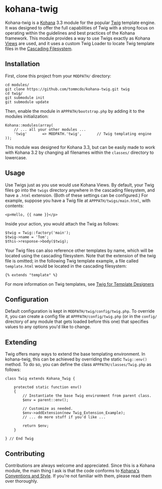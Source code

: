 kohana-twig
===========

Kohana-twig is a [Kohana][1] 3.3 module for the popular [Twig][2] template
engine. It was designed to offer the full capabilities of Twig with a strong
focus on operating within the guidelines and best practices of the Kohana
framework. This module provides a way to use Twigs exactly as Kohana [Views][3]
are used, and it uses a custom Twig Loader to locate Twig template files in the
[Cascading Filesystem][4].

Installation
------------

First, clone this project from your `MODPATH/` directory:

	cd modules/
	git clone https://github.com/tommcdo/kohana-twig.git twig
	cd twig/
	git submodule init
	git submodule update

Then, enable the module in `APPPATH/bootstrap.php` by adding it to the modules
initialization:

	Kohana::modules(array(
		// ... all your other modules ...
		'twig'       => MODPATH.'twig',       // Twig templating engine
	));

This module was designed for Kohana 3.3, but can be easily made to work with
Kohana 3.2 by changing all filenames within the `classes/` directory to
lowercase.

Usage
-----

Use Twigs just as you use would use Kohana Views. By default, your Twig files
go into the `twigs` directory anywhere in the cascading filesystem, and have
a `.html` extension. (Both of these settings can be configured.) For example,
suppose you have a Twig file at `APPPATH/twigs/main.html`, with contents:

	<p>Hello, {{ name }}</p>

Inside your action, you would attach the Twig as follows:

	$twig = Twig::factory('main');
	$twig->name = 'Tom';
	$this->response->body($twig);

Your Twig files can also reference other templates by name, which will be
located using the cascading filesystem. Note that the extension of the twig
file is omitted; in the following Twig template example, a file called
`template.html` would be located in the cascading filesystem:

	{% extends "template" %}

For more information on Twig templates, see [Twig for Template Designers][5]

Configuration
-------------

Default configuration is kept in `MODPATH/twig/config/twig.php`. To override
it, you can create a config file at `APPPATH/config/twig.php` (or in the
`config/` directory of any module that gets loaded before this one) that
specifies values to any options you'd like to change.

Extending
---------

Twig offers many ways to extend the base templating environment. In
kohana-twig, this can be achieved by overriding the static `Twig::env()`
method. To do so, you can define the class `APPPATH/classes/Twig.php` as
follows:

	class Twig extends Kohana_Twig {

		protected static function env()
		{
			// Instantiate the base Twig environment from parent class.
			$env = parent::env();

			// Customize as needed.
			$env->addExtension(new Twig_Extension_Example);
			// ... do more stuff if you'd like ...

			return $env;
		}

	} // End Twig

Contributing
------------

Contributions are always welcome and appreciated. Since this is a Kohana
module, the main thing I ask is that the code conforms to
[Kohana's Conventions and Style][6]. If you're not familiar with them,
please read them over thoroughly.

[1]: http://kohanaframework.org
[2]: http://twig.sensiolabs.org
[3]: http://kohanaframework.org/3.3/guide/kohana/mvc/views
[4]: http://kohanaframework.org/3.3/guide/kohana/files
[5]: http://twig.sensiolabs.org/doc/templates.html
[6]: http://kohanaframework.org/3.3/guide/kohana/conventions
